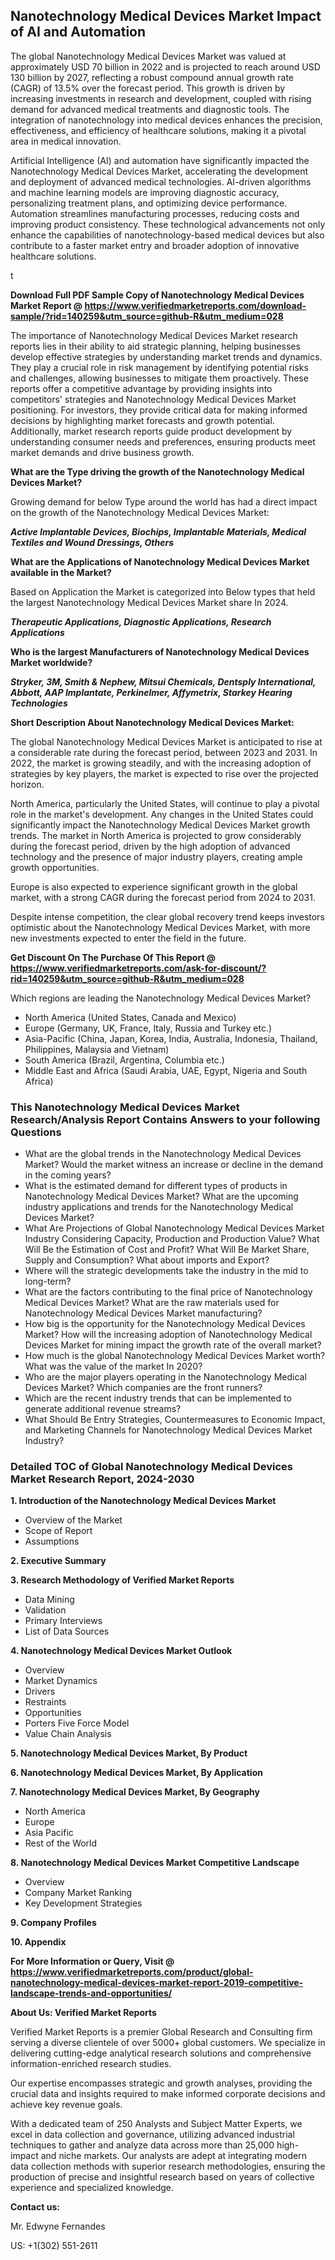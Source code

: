 <h2>Nanotechnology Medical Devices Market Impact of AI and Automation</h2><p>The global Nanotechnology Medical Devices Market was valued at approximately USD 70 billion in 2022 and is projected to reach around USD 130 billion by 2027, reflecting a robust compound annual growth rate (CAGR) of 13.5% over the forecast period. This growth is driven by increasing investments in research and development, coupled with rising demand for advanced medical treatments and diagnostic tools. The integration of nanotechnology into medical devices enhances the precision, effectiveness, and efficiency of healthcare solutions, making it a pivotal area in medical innovation.</p><p>Artificial Intelligence (AI) and automation have significantly impacted the Nanotechnology Medical Devices Market, accelerating the development and deployment of advanced medical technologies. AI-driven algorithms and machine learning models are improving diagnostic accuracy, personalizing treatment plans, and optimizing device performance. Automation streamlines manufacturing processes, reducing costs and improving product consistency. These technological advancements not only enhance the capabilities of nanotechnology-based medical devices but also contribute to a faster market entry and broader adoption of innovative healthcare solutions.</p>t</p><p id="" class=""><strong>Download Full PDF Sample Copy of Nanotechnology Medical Devices Market Report @ <a href="https://www.verifiedmarketreports.com/download-sample/?rid=140259&utm_source=github-R&utm_medium=028" target="_blank">https://www.verifiedmarketreports.com/download-sample/?rid=140259&utm_source=github-R&utm_medium=028</a></strong></p><p>The importance of&nbsp;Nanotechnology Medical Devices Market research reports lies in their ability to aid strategic planning, helping businesses develop effective strategies by understanding market trends and dynamics. They play a crucial role in risk management by identifying potential risks and challenges, allowing businesses to mitigate them proactively. These reports offer a competitive advantage by providing insights into competitors' strategies and Nanotechnology Medical Devices Market positioning. For investors, they provide critical data for making informed decisions by highlighting market forecasts and growth potential. Additionally, market research reports guide product development by understanding consumer needs and preferences, ensuring products meet market demands and drive business growth.</p><p><strong>What are the&nbsp;Type driving the growth of the Nanotechnology Medical Devices Market?</strong></p><p id="" class="">Growing demand for below Type around the world has had a direct impact on the growth of the Nanotechnology Medical Devices Market:</p><em><strong>Active Implantable Devices, Biochips, Implantable Materials, Medical Textiles and Wound Dressings, Others</strong></em></p><strong>What are the&nbsp;Applications&nbsp;of Nanotechnology Medical Devices Market available in the Market?</strong></p><p id="" class="">Based on Application the Market is categorized into Below types that held the largest Nanotechnology Medical Devices Market share In 2024.</p><em><strong>Therapeutic Applications, Diagnostic Applications, Research Applications</strong></em></p><strong>Who is the largest Manufacturers of Nanotechnology Medical Devices Market worldwide?</strong></p><p><em><strong>Stryker, 3M, Smith & Nephew, Mitsui Chemicals, Dentsply International, Abbott, AAP Implantate, Perkinelmer, Affymetrix, Starkey Hearing Technologies</strong></em></p><p id="" class=""><strong>Short Description About Nanotechnology Medical Devices Market:</strong></p><p>The global Nanotechnology Medical Devices Market is anticipated to rise at a considerable rate during the forecast period, between 2023 and 2031. In 2022, the market is growing steadily, and with the increasing adoption of strategies by key players, the market is expected to rise over the projected horizon.</p><p>North America, particularly the United States, will continue to play a pivotal role in the market's development. Any changes in the United States could significantly impact the Nanotechnology Medical Devices Market growth trends. The market in North America is projected to grow considerably during the forecast period, driven by the high adoption of advanced technology and the presence of major industry players, creating ample growth opportunities.</p><p>Europe is also expected to experience significant growth in the global market, with a strong CAGR during the forecast period from 2024 to 2031.</p><p>Despite intense competition, the clear global recovery trend keeps investors optimistic about the Nanotechnology Medical Devices Market, with more new investments expected to enter the field in the future.</p><p id="" class=""><strong>Get Discount On The Purchase Of This Report @ <a href="https://www.verifiedmarketreports.com/ask-for-discount/?rid=140259&utm_source=github-R&utm_medium=028" target="_blank">https://www.verifiedmarketreports.com/ask-for-discount/?rid=140259&utm_source=github-R&utm_medium=028</a></strong></p>Which regions are leading the Nanotechnology Medical Devices Market?</p><ul><li>North America (United States, Canada and Mexico)</li><li>Europe (Germany, UK, France, Italy, Russia and Turkey etc.)</li><li>Asia-Pacific (China, Japan, Korea, India, Australia, Indonesia, Thailand, Philippines, Malaysia and Vietnam)</li><li>South America (Brazil, Argentina, Columbia etc.)</li><li>Middle East and Africa (Saudi Arabia, UAE, Egypt, Nigeria and South Africa)</li></ul><h3 id="" class="">This Nanotechnology Medical Devices Market Research/Analysis Report Contains Answers to your following Questions</h3><ul><li>What are the global trends in the Nanotechnology Medical Devices Market? Would the market witness an increase or decline in the demand in the coming years?</li><li>What is the estimated demand for different types of products in Nanotechnology Medical Devices Market? What are the upcoming industry applications and trends for the Nanotechnology Medical Devices Market?</li><li>What Are Projections of Global Nanotechnology Medical Devices Market Industry Considering Capacity, Production and Production Value? What Will Be the Estimation of Cost and Profit? What Will Be Market Share, Supply and Consumption? What about imports and Export?</li><li>Where will the strategic developments take the industry in the mid to long-term?</li><li>What are the factors contributing to the final price of Nanotechnology Medical Devices Market? What are the raw materials used for Nanotechnology Medical Devices Market manufacturing?</li><li>How big is the opportunity for the Nanotechnology Medical Devices Market? How will the increasing adoption of Nanotechnology Medical Devices Market for mining impact the growth rate of the overall market?</li><li>How much is the global Nanotechnology Medical Devices Market worth? What was the value of the market In 2020?</li><li>Who are the major players operating in the Nanotechnology Medical Devices Market? Which companies are the front runners?</li><li>Which are the recent industry trends that can be implemented to generate additional revenue streams?</li><li>What Should Be Entry Strategies, Countermeasures to Economic Impact, and Marketing Channels for Nanotechnology Medical Devices Market Industry?</li></ul><h3 id="" class="">Detailed TOC of Global Nanotechnology Medical Devices Market Research Report, 2024-2030</h3><p id="" class=""><strong>1. Introduction of the Nanotechnology Medical Devices Market</strong></p><ul><li>Overview of the Market</li><li>Scope of Report</li><li>Assumptions</li></ul><p id="" class=""><strong>2. Executive Summary</strong></p><p id="" class=""><strong>3. Research Methodology of Verified Market Reports</strong></p><ul><li>Data Mining</li><li>Validation</li><li>Primary Interviews</li><li>List of Data Sources</li></ul><p id="" class=""><strong>4. Nanotechnology Medical Devices Market Outlook</strong></p><ul><li>Overview</li><li>Market Dynamics</li><li>Drivers</li><li>Restraints</li><li>Opportunities</li><li>Porters Five Force Model</li><li>Value Chain Analysis</li></ul><p id="" class=""><strong>5. Nanotechnology Medical Devices Market, By Product</strong></p><p id="" class=""><strong>6. Nanotechnology Medical Devices Market, By Application</strong></p><p id="" class=""><strong>7. Nanotechnology Medical Devices Market, By Geography</strong></p><ul><li>North America</li><li>Europe</li><li>Asia Pacific</li><li>Rest of the World</li></ul><p id="" class=""><strong>8. Nanotechnology Medical Devices Market Competitive Landscape</strong></p><ul><li>Overview</li><li>Company Market Ranking</li><li>Key Development Strategies</li></ul><p id="" class=""><strong>9. Company Profiles</strong></p><p id="" class=""><strong>10. Appendix</strong></p><p id="" class=""><strong>For More Information or Query, Visit @ <a href="https://www.verifiedmarketreports.com/product/global-nanotechnology-medical-devices-market-report-2019-competitive-landscape-trends-and-opportunities/" target="_blank">https://www.verifiedmarketreports.com/product/global-nanotechnology-medical-devices-market-report-2019-competitive-landscape-trends-and-opportunities/</a></strong></p><p id="" class=""><strong>About Us: Verified Market Reports</strong></p><p id="" class="">Verified Market Reports is a premier Global Research and Consulting firm serving a diverse clientele of over 5000+ global customers. We specialize in delivering cutting-edge analytical research solutions and comprehensive information-enriched research studies.</p><p id="" class="">Our expertise encompasses strategic and growth analyses, providing the crucial data and insights required to make informed corporate decisions and achieve key revenue goals.</p><p id="" class="">With a dedicated team of 250 Analysts and Subject Matter Experts, we excel in data collection and governance, utilizing advanced industrial techniques to gather and analyze data across more than 25,000 high-impact and niche markets. Our analysts are adept at integrating modern data collection methods with superior research methodologies, ensuring the production of precise and insightful research based on years of collective experience and specialized knowledge.</p><p id="" class=""><strong>Contact us:</strong></p><p id="" class="">Mr. Edwyne Fernandes</p><p id="" class="">US: +1(302) 551-2611</p>